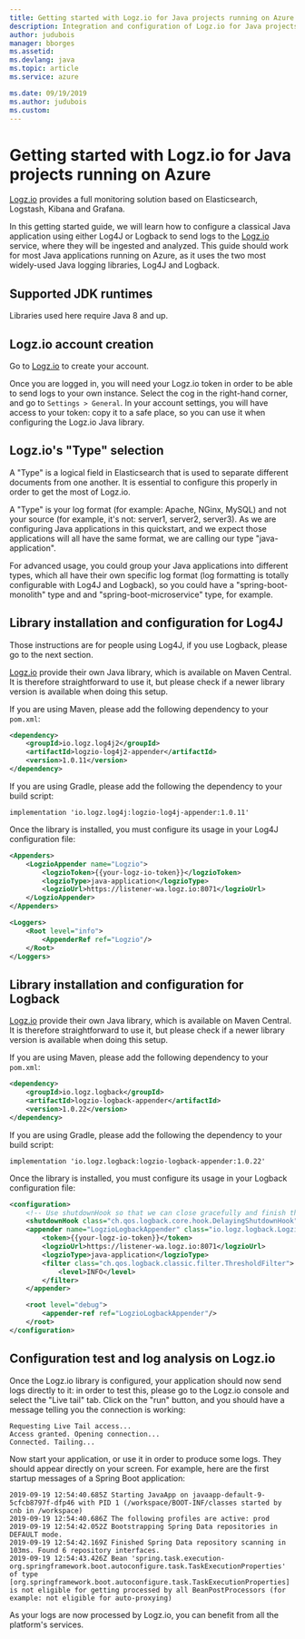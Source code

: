 ```yaml
---
title: Getting started with Logz.io for Java projects running on Azure
description: Integration and configuration of Logz.io for Java projects running on Azure.
author: judubois
manager: bborges
ms.assetid: 
ms.devlang: java
ms.topic: article
ms.service: azure

ms.date: 09/19/2019
ms.author: judubois
ms.custom: 
---
```


# Getting started with Logz.io for Java projects running on Azure

[Logz.io](https://logz.io/) provides a full monitoring solution based on Elasticsearch, Logstash, Kibana and Grafana.

In this getting started guide, we will learn how to configure a classical Java application using either Log4J or Logback to send logs to the [Logz.io](https://logz.io/) service, where they will be ingested and analyzed. This guide should work for most Java applications running on Azure, as it uses the two most widely-used Java logging libraries, Log4J and Logback.

## Supported JDK runtimes

Libraries used here require Java 8 and up.

## Logz.io account creation

Go to [Logz.io](https://logz.io/) to create your account.

Once you are logged in, you will need your Logz.io token in order to be able to send logs to your own instance. Select the cog in the right-hand corner, and go to `Settings > General`. In your account settings, you will have access to your token: copy it to a safe place, so you can use it when configuring the Logz.io Java library.

## Logz.io's "Type" selection

A "Type" is a logical field in Elasticsearch that is used to separate different documents from one another. It is essential to configure this properly in order to get the most of Logz.io.

A "Type" is your log format (for example: Apache, NGinx, MySQL) and not your source (for example, it's not: server1, server2, server3). As we are configuring Java applications in this quickstart, and we expect those applications will all have the same format, we are calling our type "java-application".

For advanced usage, you could group your Java applications into different types, which all have their own specific log format (log formatting is totally configurable with Log4J and Logback), so you could have a "spring-boot-monolith" type and and "spring-boot-microservice" type, for example.

## Library installation and configuration for Log4J

Those instructions are for people using Log4J, if you use Logback, please go to the next section.

[Logz.io](https://logz.io/) provide their own Java library, which is available on Maven Central. It is therefore straightforward to use it, but please check if a newer library version is available when doing this setup.

If you are using Maven, please add the following dependency to your `pom.xml`:

```xml
<dependency>
    <groupId>io.logz.log4j2</groupId>
    <artifactId>logzio-log4j2-appender</artifactId>
    <version>1.0.11</version>
</dependency>
```

If you are using Gradle, please add the following the dependency to your build script:

```
implementation 'io.logz.log4j:logzio-log4j-appender:1.0.11'
```

Once the library is installed, you must configure its usage in your Log4J configuration file:

```xml
<Appenders>
    <LogzioAppender name="Logzio">
        <logzioToken>{{your-logz-io-token}}</logzioToken>
        <logzioType>java-application</logzioType>
        <logzioUrl>https://listener-wa.logz.io:8071</logzioUrl>
    </LogzioAppender>
</Appenders>

<Loggers>
    <Root level="info">
        <AppenderRef ref="Logzio"/>
    </Root>
</Loggers>
```

## Library installation and configuration for Logback

[Logz.io](https://logz.io/) provide their own Java library, which is available on Maven Central. It is therefore straightforward to use it, but please check if a newer library version is available when doing this setup.

If you are using Maven, please add the following dependency to your `pom.xml`:

```xml
<dependency>
    <groupId>io.logz.logback</groupId>
    <artifactId>logzio-logback-appender</artifactId>
    <version>1.0.22</version>
</dependency>
```

If you are using Gradle, please add the following the dependency to your build script:

```
implementation 'io.logz.logback:logzio-logback-appender:1.0.22'
```

Once the library is installed, you must configure its usage in your Logback configuration file:

```xml
<configuration>
    <!-- Use shutdownHook so that we can close gracefully and finish the log drain -->
    <shutdownHook class="ch.qos.logback.core.hook.DelayingShutdownHook"/>
    <appender name="LogzioLogbackAppender" class="io.logz.logback.LogzioLogbackAppender">
        <token>{{your-logz-io-token}}</token>
        <logzioUrl>https://listener-wa.logz.io:8071</logzioUrl>
        <logzioType>java-application</logzioType>
        <filter class="ch.qos.logback.classic.filter.ThresholdFilter">
            <level>INFO</level>
        </filter>
    </appender>

    <root level="debug">
        <appender-ref ref="LogzioLogbackAppender"/>
    </root>
</configuration>
```

## Configuration test and log analysis on Logz.io

Once the Logz.io library is configured, your application should now send logs directly to it: in order to test this, please go to the Logz.io console and select the "Live tail" tab. Click on the "run" button, and you should have a message telling you the connection is working:

```
Requesting Live Tail access...
Access granted. Opening connection...
Connected. Tailing...
````

Now start your application, or use it in order to produce some logs. They should appear directly on your screen. For example, here are the first startup messages of a Spring Boot application:

```
2019-09-19 12:54:40.685Z Starting JavaApp on javaapp-default-9-5cfcb8797f-dfp46 with PID 1 (/workspace/BOOT-INF/classes started by cnb in /workspace)
2019-09-19 12:54:40.686Z The following profiles are active: prod
2019-09-19 12:54:42.052Z Bootstrapping Spring Data repositories in DEFAULT mode.
2019-09-19 12:54:42.169Z Finished Spring Data repository scanning in 103ms. Found 6 repository interfaces.
2019-09-19 12:54:43.426Z Bean 'spring.task.execution-org.springframework.boot.autoconfigure.task.TaskExecutionProperties' of type [org.springframework.boot.autoconfigure.task.TaskExecutionProperties] is not eligible for getting processed by all BeanPostProcessors (for example: not eligible for auto-proxying)
```

As your logs are now processed by Logz.io, you can benefit from all the platform's services.